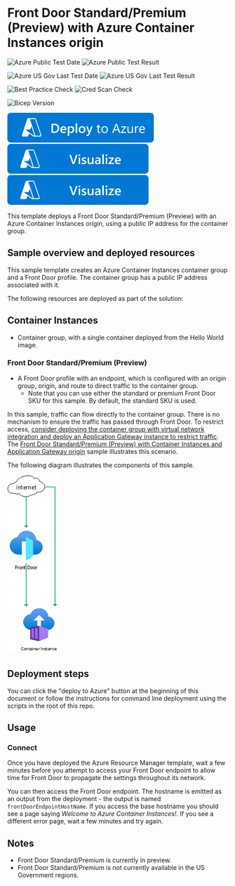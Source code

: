 # Front Door Standard/Premium (Preview) with Azure Container Instances origin

![Azure Public Test Date](https://azurequickstartsservice.blob.core.windows.net/badges/quickstarts/microsoft.network/front-door-standard-premium-container-instances-public/PublicLastTestDate.svg)
![Azure Public Test Result](https://azurequickstartsservice.blob.core.windows.net/badges/quickstarts/microsoft.network/front-door-standard-premium-container-instances-public/PublicDeployment.svg)

![Azure US Gov Last Test Date](https://azurequickstartsservice.blob.core.windows.net/badges/quickstarts/microsoft.network/front-door-standard-premium-container-instances-public/FairfaxLastTestDate.svg)
![Azure US Gov Last Test Result](https://azurequickstartsservice.blob.core.windows.net/badges/quickstarts/microsoft.network/front-door-standard-premium-container-instances-public/FairfaxDeployment.svg)

![Best Practice Check](https://azurequickstartsservice.blob.core.windows.net/badges/quickstarts/microsoft.network/front-door-standard-premium-container-instances-public/BestPracticeResult.svg)
![Cred Scan Check](https://azurequickstartsservice.blob.core.windows.net/badges/quickstarts/microsoft.network/front-door-standard-premium-container-instances-public/CredScanResult.svg)

![Bicep Version](https://azurequickstartsservice.blob.core.windows.net/badges/quickstarts/microsoft.network/front-door-standard-premium-container-instances-public/BicepVersion.svg)

[![Deploy To Azure](https://raw.githubusercontent.com/Azure/azure-quickstart-templates/master/1-CONTRIBUTION-GUIDE/images/deploytoazure.svg?sanitize=true)](https://portal.azure.com/#create/Microsoft.Template/uri/https%3A%2F%2Fraw.githubusercontent.com%2FAzure%2Fazure-quickstart-templates%2Fmaster%2Fquickstarts%2Fmicrosoft.network%2Ffront-door-standard-premium-container-instances-public%2Fazuredeploy.json)  [![Visualize](https://raw.githubusercontent.com/Azure/azure-quickstart-templates/master/1-CONTRIBUTION-GUIDE/images/visualizebutton.svg?sanitize=true)](http://armviz.io/#/?load=https%3A%2F%2Fraw.githubusercontent.com%2FAzure%2Fazure-quickstart-templates%2Fmaster%2Fquickstarts%2Fmicrosoft.network%2Ffront-door-standard-premium-container-instances-public%2Fazuredeploy.json)
[![Visualize](https://raw.githubusercontent.com/Azure/azure-quickstart-templates/master/1-CONTRIBUTION-GUIDE/images/visualizebutton.svg?sanitize=true)](http://armviz.io/#/?load=https%3A%2F%2Fraw.githubusercontent.com%2FAzure%2Fazure-quickstart-templates%2Fmaster%2Fquickstarts%2Fmicrosoft.network%2Ffront-door-standard-premium-container-instances-public%2Fazuredeploy.json)

This template deploys a Front Door Standard/Premium (Preview) with an Azure Container Instances origin, using a public IP address for the container group.

## Sample overview and deployed resources

This sample template creates an Azure Container Instances container group and a Front Door profile. The container group has a public IP address associated with it.

The following resources are deployed as part of the solution:

## Container Instances
- Container group, with a single container deployed from the Hello World image.

### Front Door Standard/Premium (Preview)
- A Front Door profile with an endpoint, which is configured with an origin group, origin, and route to direct traffic to the container group.
  - Note that you can use either the standard or premium Front Door SKU for this sample. By default, the standard SKU is used.

In this sample, traffic can flow directly to the container group. There is no mechanism to ensure the traffic has passed through Front Door. To restrict access, [consider deploying the container group with virtual network integration and deploy an Application Gateway instance to restrict traffic](https://docs.microsoft.com/azure/container-instances/container-instances-application-gateway). The [Front Door Standard/Premium (Preview) with Container Instances and Application Gateway origin](https://github.com/Azure/azure-quickstart-templates/tree/master/quickstarts/microsoft.network/front-door-standard-premium-container-instances-application-gateway-public) sample illustrates this scenario.

The following diagram illustrates the components of this sample.

![Architecture diagram showing container group and Front Door profile.](images/diagram.png)

## Deployment steps

You can click the "deploy to Azure" button at the beginning of this document or follow the instructions for command line deployment using the scripts in the root of this repo.

## Usage

### Connect

Once you have deployed the Azure Resource Manager template, wait a few minutes before you attempt to access your Front Door endpoint to allow time for Front Door to propagate the settings throughout its network.

You can then access the Front Door endpoint. The hostname is emitted as an output from the deployment - the output is named `frontDoorEndpointHostName`. If you access the base hostname you should see a page saying _Welcome to Azure Container Instances!_. If you see a different error page, wait a few minutes and try again.

## Notes

- Front Door Standard/Premium is currently in preview.
- Front Door Standard/Premium is not currently available in the US Government regions.
